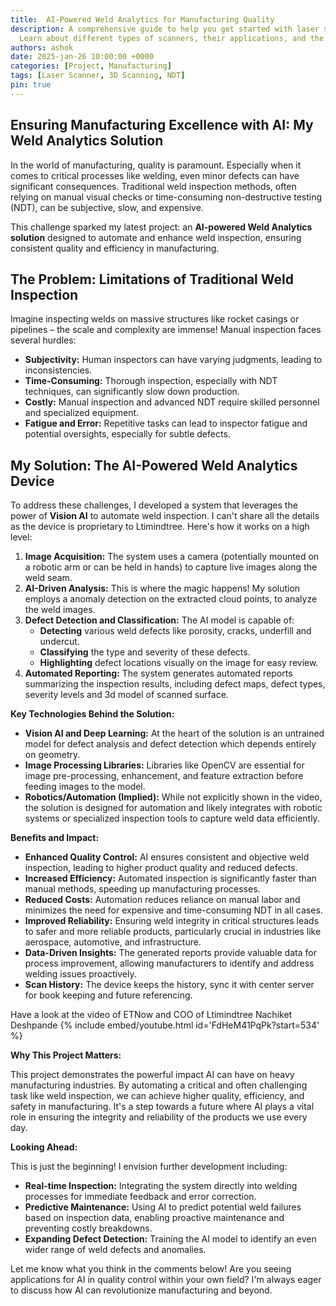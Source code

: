 ```yaml
---
title:  AI-Powered Weld Analytics for Manufacturing Quality
description: A comprehensive guide to help you get started with laser scanners.
  Learn about different types of scanners, their applications, and the basic steps to operate them effectively.
authors: ashok
date: 2025-jan-26 10:00:00 +0000
categories: [Project, Manufacturing]
tags: [Laser Scanner, 3D Scanning, NDT]
pin: true
---
```


## Ensuring Manufacturing Excellence with AI: My Weld Analytics Solution

In the world of manufacturing, quality is paramount.  Especially when it comes to critical processes like welding, even minor defects can have significant consequences. Traditional weld inspection methods, often relying on manual visual checks or time-consuming non-destructive testing (NDT), can be subjective, slow, and expensive.

This challenge sparked my latest project: an **AI-powered Weld Analytics solution** designed to automate and enhance weld inspection, ensuring consistent quality and efficiency in manufacturing.

## The Problem: Limitations of Traditional Weld Inspection

Imagine inspecting welds on massive structures like rocket casings or pipelines – the scale and complexity are immense!  Manual inspection faces several hurdles:

*   **Subjectivity:** Human inspectors can have varying judgments, leading to inconsistencies.
*   **Time-Consuming:**  Thorough inspection, especially with NDT techniques, can significantly slow down production.
*   **Costly:**  Manual inspection and advanced NDT require skilled personnel and specialized equipment.
*   **Fatigue and Error:**  Repetitive tasks can lead to inspector fatigue and potential oversights, especially for subtle defects.

## My Solution: The AI-Powered Weld Analytics Device

To address these challenges, I developed a system that leverages the power of **Vision AI** to automate weld inspection. I can't share all the details as the device is proprietary to Ltimindtree. Here's how it works on a high level:

1.  **Image Acquisition:**  The system uses a camera (potentially mounted on a robotic arm or can be held in hands) to capture live images along the weld seam.
2.  **AI-Driven Analysis:** This is where the magic happens! My solution employs a anomaly detection on the extracted cloud points, to analyze the weld images.  
3.  **Defect Detection and Classification:** The AI model is capable of:
    *   **Detecting** various weld defects like porosity, cracks, underfill and undercut.
    *   **Classifying** the type and severity of these defects.
    *   **Highlighting** defect locations visually on the image for easy review.
4.  **Automated Reporting:** The system generates automated reports summarizing the inspection results, including defect maps, defect types, severity levels and 3d model of scanned surface.

**Key Technologies Behind the Solution:**

*   **Vision AI and Deep Learning:**  At the heart of the solution is an untrained model for defect analysis and defect detection which depends entirely on geometry.  
*   **Image Processing Libraries:** Libraries like OpenCV are essential for image pre-processing, enhancement, and feature extraction before feeding images to the model.
*   **Robotics/Automation (Implied):** While not explicitly shown in the video, the solution is designed for automation and likely integrates with robotic systems or specialized inspection tools to capture weld data efficiently.

**Benefits and Impact:**

*   **Enhanced Quality Control:**  AI ensures consistent and objective weld inspection, leading to higher product quality and reduced defects.
*   **Increased Efficiency:** Automated inspection is significantly faster than manual methods, speeding up manufacturing processes.
*   **Reduced Costs:**  Automation reduces reliance on manual labor and minimizes the need for expensive and time-consuming NDT in all cases.
*   **Improved Reliability:**  Ensuring weld integrity in critical structures leads to safer and more reliable products, particularly crucial in industries like aerospace, automotive, and infrastructure.
*   **Data-Driven Insights:**  The generated reports provide valuable data for process improvement, allowing manufacturers to identify and address welding issues proactively.
*   **Scan History:** The device keeps the history, sync it with center server for book keeping and future referencing. 

Have a look at the video of ETNow and COO of Ltimindtree Nachiket Deshpande 
{% include embed/youtube.html id='FdHeM41PqPk?start=534' %}


**Why This Project Matters:**

This project demonstrates the powerful impact AI can have on heavy manufacturing industries. By automating a critical and often challenging task like weld inspection, we can achieve higher quality, efficiency, and safety in manufacturing.  It's a step towards a future where AI plays a vital role in ensuring the integrity and reliability of the products we use every day.

**Looking Ahead:**

This is just the beginning! I envision further development including:

*   **Real-time Inspection:** Integrating the system directly into welding processes for immediate feedback and error correction.
*   **Predictive Maintenance:**  Using AI to predict potential weld failures based on inspection data, enabling proactive maintenance and preventing costly breakdowns.
*   **Expanding Defect Detection:**  Training the AI model to identify an even wider range of weld defects and anomalies.

Let me know what you think in the comments below!  Are you seeing applications for AI in quality control within your own field?  I'm always eager to discuss how AI can revolutionize manufacturing and beyond.

